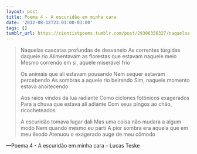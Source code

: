 ```yaml
---
layout: post
title: Poema 4 - A escuridão em minha cara
date: '2012-08-12T23:01:00-03:00'
tags: []
tumblr_url: https://cientistpoems.tumblr.com/post/29306356327/naquelas-cascatas-profundas-de-desvaneio-as
---
```

> Naquelas cascatas profundas de desvaneio
> As correntes túrgidas daquele rio
> Alimentavam as florestas que estavam naquele meio
> Mesmo correndo em si, aquele miserável frio
>
> Os animais que ali estavam pousando
> Nem sequer estavam percebendo
> As sombras a aquele rio beirando
> Sim, naquele momento estava anoitecendo
>
>
> Aos raios vindos da lua radiante
> Como ciclones fotônicos exagerados
> Para a chuva que estava ali adiante
> Com seus pingos ao chão, ricocheteados
>
>
> A escuridão tomava lugar dali
> Mas uma coisa não mudara a algum modo
> Nem quando mesmo eu partí
> A pior sombra era aquela que em meu êxodo
> Atenuou o exagerado auge de meu cômodo

—Poema 4 - A escuridão em minha cara – Lucas Teske

